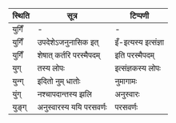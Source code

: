 | स्थिति | सूत्र | टिप्पणी |
| ----- | ------- | ------ |
| युगिँ | - | - |
| युगिँ | उपदेशेऽजनुनासिक इत् | इँ-इत्यस्य इत्संज्ञा |
| युगिँ | शेषात् कर्तरि परस्मैपदम् | इति परस्मैपदम् |
| युग् | तस्य लोपः | इत्संज्ञकस्य लोपः |
| युन्ग् | इदितो नुम् धातोः | नुमागामः |
| युंग् | नश्चापदान्तस्य झलि | अनुस्वारः |
| युङ्ग् | अनुस्वारस्य ययि परसवर्णः | परसवर्णः |
